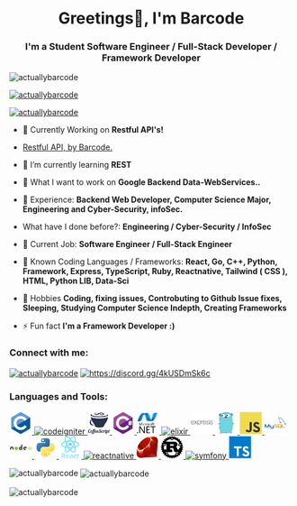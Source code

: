 <h1 align="center">Greetings👋, I'm Barcode</h1>
<h3 align="center">I'm a Student Software Engineer / Full-Stack Developer / Framework Developer</h3>

<p align="left"> <img src="https://komarev.com/ghpvc/?username=actuallybarcode&label=Profile%20views&color=0e75b6&style=flat" alt="actuallybarcode" /> </p>

<p align="left"> <a href="https://github.com/ryo-ma/github-profile-trophy"><img src="https://github-profile-trophy.vercel.app/?username=actuallybarcode" alt="actuallybarcode" /></a> </p>

<p align="left"> <a href="https://twitter.com/barcodeforgot" target="blank"><img src="https://img.shields.io/twitter/follow/barcodeforgot?logo=twitter&style=for-the-badge" alt="actuallybarcode" /></a> </p>

- 🔭 Currently Working on **Restful API's!** 
- <a href="https://github.com/Actuallybarcode/RestFul-API">Restful API, by Barcode.</a>
 
- 🌱 I’m currently learning **REST**

- 👯 What I want to work on **Google Backend Data-WebServices..**

- 🤝 Experience: **Backend Web Developer, Computer Science Major, Engineering and Cyber-Security, infoSec.**

- What have I done before?: **Engineering / Cyber-Security / InfoSec**

- 📝 Current Job: **Software Engineer / Full-Stack Engineer**

- 💬 Known Coding Languages / Frameworks: **React, Go, C++, Python, Framework, Express, TypeScript, Ruby, Reactnative, Tailwind ( CSS ), HTML, Python LIB, Data-Sci**

- 📄 Hobbies **Coding, fixing issues, Controbuting to Github Issue fixes, Sleeping, Studying Computer Science Indepth, Creating Frameworks**

- ⚡ Fun fact **I'm a Framework Developer :)**

<h3 align="left">Connect with me:</h3>
<p align="left">
<a href="https://twitter.com/barcodeforgot" target="blank"><img align="center" src="https://raw.githubusercontent.com/rahuldkjain/github-profile-readme-generator/master/src/images/icons/Social/twitter.svg" alt="actuallybarcode" height="30" width="40" /></a>
<a href="https://discord.gg/https://discord.gg/4kUSDmSk6c" target="blank"><img align="center" src="https://raw.githubusercontent.com/rahuldkjain/github-profile-readme-generator/master/src/images/icons/Social/discord.svg" alt="https://discord.gg/4kUSDmSk6c" height="30" width="40" /></a>
</p>

<h3 align="left">Languages and Tools:</h3>
<p align="left"> <a href="https://www.cprogramming.com/" target="_blank" rel="noreferrer"> <img src="https://raw.githubusercontent.com/devicons/devicon/master/icons/c/c-original.svg" alt="c" width="40" height="40"/> </a> <a href="https://codeigniter.com" target="_blank" rel="noreferrer"> <img src="https://cdn.worldvectorlogo.com/logos/codeigniter.svg" alt="codeigniter" width="40" height="40"/> </a> <a href="https://offeescript.org" target="_blank" rel="noreferrer"> <img src="https://raw.githubusercontent.com/devicons/devicon/master/icons/coffeescript/coffeescript-original-wordmark.svg" alt="coffeescript" width="40" height="40"/> </a> <a href="https://www.w3schools.com/cs/" target="_blank" rel="noreferrer"> <img src="https://raw.githubusercontent.com/devicons/devicon/master/icons/csharp/csharp-original.svg" alt="csharp" width="40" height="40"/> </a> <a href="https://dotnet.microsoft.com/" target="_blank" rel="noreferrer"> <img src="https://raw.githubusercontent.com/devicons/devicon/master/icons/dot-net/dot-net-original-wordmark.svg" alt="dotnet" width="40" height="40"/> </a> <a href="https://elixir-lang.org" target="_blank" rel="noreferrer"> <img src="https://www.vectorlogo.zone/logos/elixir-lang/elixir-lang-icon.svg" alt="elixir" width="40" height="40"/> </a> <a href="https://expressjs.com" target="_blank" rel="noreferrer"> <img src="https://raw.githubusercontent.com/devicons/devicon/master/icons/express/express-original-wordmark.svg" alt="express" width="40" height="40"/> </a> <a href="https://golang.org" target="_blank" rel="noreferrer"> <img src="https://raw.githubusercontent.com/devicons/devicon/master/icons/go/go-original.svg" alt="go" width="40" height="40"/> </a> <a href="https://developer.mozilla.org/en-US/docs/Web/JavaScript" target="_blank" rel="noreferrer"> <img src="https://raw.githubusercontent.com/devicons/devicon/master/icons/javascript/javascript-original.svg" alt="javascript" width="40" height="40"/> </a> <a href="https://www.mysql.com/" target="_blank" rel="noreferrer"> <img src="https://raw.githubusercontent.com/devicons/devicon/master/icons/mysql/mysql-original-wordmark.svg" alt="mysql" width="40" height="40"/> </a> <a href="https://nodejs.org" target="_blank" rel="noreferrer"> <img src="https://raw.githubusercontent.com/devicons/devicon/master/icons/nodejs/nodejs-original-wordmark.svg" alt="nodejs" width="40" height="40"/> </a> <a href="https://www.python.org" target="_blank" rel="noreferrer"> <img src="https://raw.githubusercontent.com/devicons/devicon/master/icons/python/python-original.svg" alt="python" width="40" height="40"/> </a> <a href="https://reactjs.org/" target="_blank" rel="noreferrer"> <img src="https://raw.githubusercontent.com/devicons/devicon/master/icons/react/react-original-wordmark.svg" alt="react" width="40" height="40"/> </a> <a href="https://reactnative.dev/" target="_blank" rel="noreferrer"> <img src="https://reactnative.dev/img/header_logo.svg" alt="reactnative" width="40" height="40"/> </a> <a href="https://www.ruby-lang.org/en/" target="_blank" rel="noreferrer"> <img src="https://raw.githubusercontent.com/devicons/devicon/master/icons/ruby/ruby-original.svg" alt="ruby" width="40" height="40"/> </a> <a href="https://www.rust-lang.org" target="_blank" rel="noreferrer"> <img src="https://raw.githubusercontent.com/devicons/devicon/master/icons/rust/rust-plain.svg" alt="rust" width="40" height="40"/> </a> <a href="https://symfony.com" target="_blank" rel="noreferrer"> <img src="https://symfony.com/logos/symfony_black_03.svg" alt="symfony" width="40" height="40"/> </a> <a href="https://www.typescriptlang.org/" target="_blank" rel="noreferrer"> <img src="https://raw.githubusercontent.com/devicons/devicon/master/icons/typescript/typescript-original.svg" alt="typescript" width="40" height="40"/> </a> </p>

<p><img align="left" src="https://github-readme-stats.vercel.app/api/top-langs?username=actuallybarcode&show_icons=true&locale=en&layout=compact" alt="actuallybarcode" /></p>

<p>&nbsp;<img align="center" src="https://github-readme-stats.vercel.app/api?username=actuallybarcode&show_icons=true&locale=en" alt="actuallybarcode" /></p>

<p><img align="center" src="https://github-readme-streak-stats.herokuapp.com/?user=actuallybarcode&" alt="actuallybarcode" /></p>
